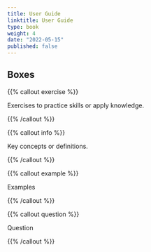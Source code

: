 ```yaml
---
title: User Guide
linktitle: User Guide
type: book
weight: 4
date: "2022-05-15"
published: false
---
```


## Boxes

{{% callout exercise %}} 

Exercises to practice skills or apply knowledge. 

{{% /callout %}}

{{% callout info %}} 

Key concepts or definitions. 

{{% /callout %}}

{{% callout example %}} 

Examples 

{{% /callout %}}

{{% callout question %}} 

Question 

{{% /callout %}}